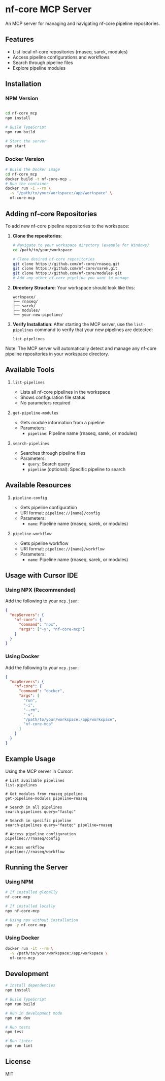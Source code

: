 # nf-core MCP Server

An MCP server for managing and navigating nf-core pipeline repositories.

## Features

- List local nf-core repositories (rnaseq, sarek, modules)
- Access pipeline configurations and workflows
- Search through pipeline files
- Explore pipeline modules

## Installation

### NPM Version

```bash

cd nf-core_mcp
npm install

# Build TypeScript
npm run build

# Start the server
npm start
```

### Docker Version

```bash
# Build the Docker image
cd nf-core_mcp
docker build -t nf-core-mcp .
# Run the container
docker run -i --rm \
  -v "/path/to/your/workspace:/app/workspace" \
  nf-core-mcp
```

## Adding nf-core Repositories

To add new nf-core pipeline repositories to the workspace:

1. **Clone the repositories**:
   ```bash
   # Navigate to your workspace directory (example for Windows)
   cd /path/to/your/workspace

   # Clone desired nf-core repositories
   git clone https://github.com/nf-core/rnaseq.git
   git clone https://github.com/nf-core/sarek.git
   git clone https://github.com/nf-core/modules.git
   # Add any other nf-core pipeline you want to manage
   ```

2. **Directory Structure**:
   Your workspace should look like this:
   ```
   workspace/
   ├── rnaseq/
   ├── sarek/
   ├── modules/
   └── your-new-pipeline/
   ```

3. **Verify Installation**:
   After starting the MCP server, use the `list-pipelines` command to verify that your new pipelines are detected:
   ```
   list-pipelines
   ```

Note: The MCP server will automatically detect and manage any nf-core pipeline repositories in your workspace directory.

## Available Tools

1. `list-pipelines`
   - Lists all nf-core pipelines in the workspace
   - Shows configuration file status
   - No parameters required

2. `get-pipeline-modules`
   - Gets module information from a pipeline
   - Parameters:
     - `pipeline`: Pipeline name (rnaseq, sarek, or modules)

3. `search-pipelines`
   - Searches through pipeline files
   - Parameters:
     - `query`: Search query
     - `pipeline` (optional): Specific pipeline to search

## Available Resources

1. `pipeline-config`
   - Gets pipeline configuration
   - URI format: `pipeline://{name}/config`
   - Parameters:
     - `name`: Pipeline name (rnaseq, sarek, or modules)

2. `pipeline-workflow`
   - Gets pipeline workflow
   - URI format: `pipeline://{name}/workflow`
   - Parameters:
     - `name`: Pipeline name (rnaseq, sarek, or modules)

## Usage with Cursor IDE

### Using NPX (Recommended)

Add the following to your `mcp.json`:

```json
{
  "mcpServers": {
    "nf-core": {
      "command": "npx",
      "args": ["-y", "nf-core-mcp"]
    }
  }
}
```

### Using Docker

Add the following to your `mcp.json`:

```json
{
  "mcpServers": {
    "nf-core": {
      "command": "docker",
      "args": [
        "run",
        "-i",
        "--rm",
        "-v",
        "/path/to/your/workspace:/app/workspace",
        "nf-core-mcp"
      ]
    }
  }
}
```

## Example Usage

Using the MCP server in Cursor:

```
# List available pipelines
list-pipelines

# Get modules from rnaseq pipeline
get-pipeline-modules pipeline=rnaseq

# Search in all pipelines
search-pipelines query="fastqc"

# Search in specific pipeline
search-pipelines query="fastqc" pipeline=rnaseq

# Access pipeline configuration
pipeline://rnaseq/config

# Access workflow
pipeline://rnaseq/workflow
```

## Running the Server

### Using NPM

```bash
# If installed globally
nf-core-mcp

# If installed locally
npx nf-core-mcp

# Using npx without installation
npx -y nf-core-mcp
```

### Using Docker

```bash
docker run -it --rm \
  -v /path/to/your/workspace:/app/workspace \
  nf-core-mcp
```

## Development

```bash
# Install dependencies
npm install

# Build TypeScript
npm run build

# Run in development mode
npm run dev

# Run tests
npm test

# Run linter
npm run lint
```

## License

MIT
